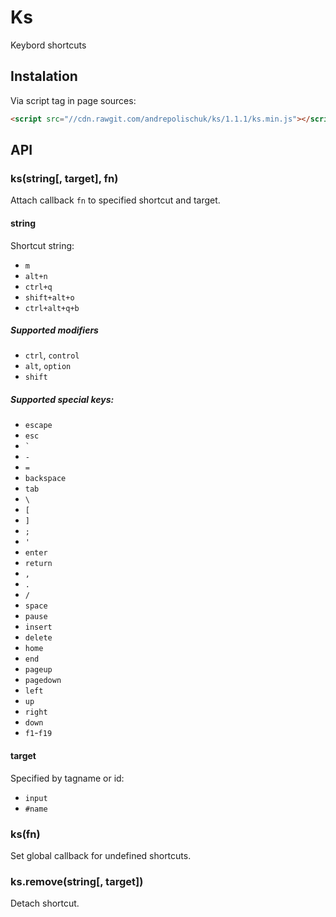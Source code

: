 # Ks

  Keybord shortcuts

## Instalation

  Via script tag in page sources:

```html
<script src="//cdn.rawgit.com/andrepolischuk/ks/1.1.1/ks.min.js"></script>
```

## API

### ks(string[, target], fn)

  Attach callback `fn` to specified shortcut and target.

#### string

  Shortcut string:

  * `m`
  * `alt+n`
  * `ctrl+q`
  * `shift+alt+o`
  * `ctrl+alt+q+b`

##### Supported modifiers

  * `ctrl`, `control`
  * `alt`, `option`
  * `shift`

##### Supported special keys:

  * `escape`
  * `esc`
  * `` ` ``
  * `-`
  * `=`
  * `backspace`
  * `tab`
  * `\`
  * `[`
  * `]`
  * `;`
  * `'`
  * `enter`
  * `return`
  * `,`
  * `.`
  * `/`
  * `space`
  * `pause`
  * `insert`
  * `delete`
  * `home`
  * `end`
  * `pageup`
  * `pagedown`
  * `left`
  * `up`
  * `right`
  * `down`
  * `f1`-`f19`

#### target

  Specified by tagname or id:

  * `input`
  * `#name`

### ks(fn)

  Set global callback for undefined shortcuts.

### ks.remove(string[, target])

  Detach shortcut.
